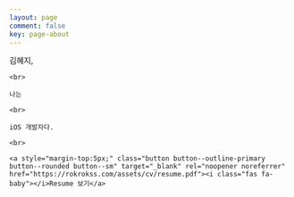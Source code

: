 ```yaml
---
layout: page
comment: false
key: page-about
---
```


<div style="font" style="text-align: center;">
    김혜지,
   
    <br>

    나는
    
    <br>
    
    iOS 개발자다.
    
    <br>
    
    <a style="margin-top:5px;" class="button button--outline-primary button--rounded button--sm" target="_blank" rel="noopener noreferrer" href="https://rokrokss.com/assets/cv/resume.pdf"><i class="fas fa-baby"></i>Resume 보기</a>
</div>
<br>
<br>
<br>
<br>
<br>
